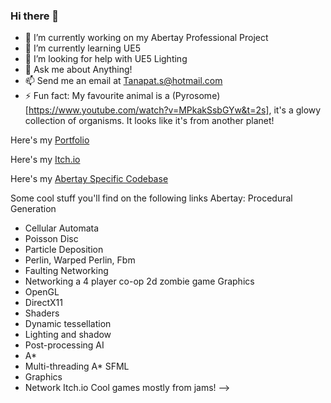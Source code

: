 ### Hi there 👋

- 🔭 I’m currently working on my Abertay Professional Project
- 🌱 I’m currently learning UE5
- 🤔 I’m looking for help with UE5 Lighting
- 💬 Ask me about Anything!
- 📫 Send me an email at Tanapat.s@hotmail.com
- ⚡ Fun fact: My favourite animal is a (Pyrosome)[https://www.youtube.com/watch?v=MPkakSsbGYw&t=2s], it's a glowy collection of organisms. It looks like it's from another planet!

Here's my [Portfolio](https://tanapats6.wixsite.com/website)

Here's my [Itch.io](https://tanicorn.itch.io/)

Here's my [Abertay Specific Codebase](https://github.com/TaniCorn/privatecoderelease)

Some cool stuff you'll find on the following links
Abertay:
  Procedural Generation
  - Cellular Automata
  - Poisson Disc
  - Particle Deposition
  - Perlin, Warped Perlin, Fbm
  - Faulting
  Networking
  - Networking a 4 player co-op 2d zombie game
  Graphics
  - OpenGL
  - DirectX11
  - Shaders
  - Dynamic tessellation
  - Lighting and shadow
  - Post-processing
  AI
  - A*
  - Multi-threading A*
  SFML
  - Graphics
  - Network
Itch.io
  Cool games mostly from jams!
-->
<!--
**TaniCorn/TaniCorn** is a ✨ _special_ ✨ repository because its `README.md` (this file) appears on your GitHub profile.

Here are some ideas to get you started:

- 🔭 I’m currently working on ...
- 🌱 I’m currently learning ...
- 👯 I’m looking to collaborate on ...
- 🤔 I’m looking for help with ...
- 💬 Ask me about ...
- 📫 How to reach me: ...
- 😄 Pronouns: ...
- ⚡ Fun fact: ...
-->
